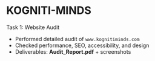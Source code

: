 # KOGNITI-MINDS
Task 1: Website Audit
- Performed detailed audit of `www.kognitiminds.com`
- Checked performance, SEO, accessibility, and design
- Deliverables: **Audit_Report.pdf** + screenshots
